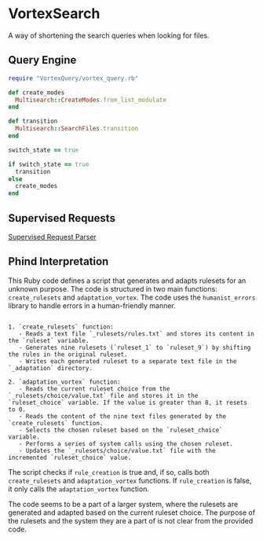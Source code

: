 # VortexSearch
A way of shortening the search queries when looking for files.

## Query Engine
~~~ruby
require "VortexQuery/vortex_query.rb"

def create_modes
  Multisearch::CreateModes.from_list_modulate
end

def transition
  Multisearch::SearchFiles.transition
end

switch_state == true

if switch_state == true
  transition
else
  create_modes
end
~~~

## Supervised Requests
[Supervised Request Parser](https://github.com/LWFlouisa/Vortex)

## Phind Interpretation
This Ruby code defines a script that generates and adapts rulesets for an unknown purpose. The code is structured in two main functions: `create_rulesets` and `adaptation_vortex`. The code uses the `humanist_errors` library to handle errors in a human-friendly manner.

~~~

1. `create_rulesets` function:
   - Reads a text file `_rulesets/rules.txt` and stores its content in the `ruleset` variable.
   - Generates nine rulesets (`ruleset_1` to `ruleset_9`) by shifting the rules in the original ruleset.
   - Writes each generated ruleset to a separate text file in the `_adaptation` directory.

2. `adaptation_vortex` function:
   - Reads the current ruleset choice from the `_rulesets/choice/value.txt` file and stores it in the `ruleset_choice` variable. If the value is greater than 8, it resets to 0.
   - Reads the content of the nine text files generated by the `create_rulesets` function.
   - Selects the chosen ruleset based on the `ruleset_choice` variable.
   - Performs a series of system calls using the chosen ruleset.
   - Updates the `_rulesets/choice/value.txt` file with the incremented `ruleset_choice` value.
~~~

The script checks if `rule_creation` is true and, if so, calls both `create_rulesets` and `adaptation_vortex` functions. If `rule_creation` is false, it only calls the `adaptation_vortex` function.

The code seems to be a part of a larger system, where the rulesets are generated and adapted based on the current ruleset choice. The purpose of the rulesets and the system they are a part of is not clear from the provided code. 
